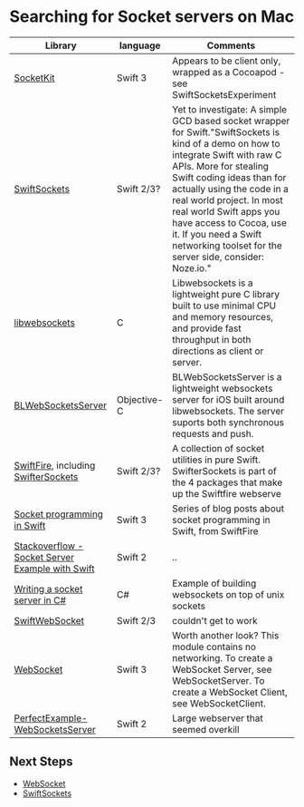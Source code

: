# Searching for Socket servers on Mac

| Library                |language | Comments                                                |
|------------------------|---------|---------------------------------------------------------|
|[SocketKit](https://github.com/YaxinCheng/SocketKit)|Swift 3|Appears to be client only, wrapped as a Cocoapod - see SwiftSocketsExperiment|
|[SwiftSockets](http://www.alwaysrightinstitute.com/SwiftSockets/)|Swift 2/3?|Yet to investigate: A simple GCD based socket wrapper for Swift."SwiftSockets is kind of a demo on how to integrate Swift with raw C APIs. More for stealing Swift coding ideas than for actually using the code in a real world project. In most real world Swift apps you have access to Cocoa, use it. If you need a Swift networking toolset for the server side, consider: Noze.io."|
|[libwebsockets](https://libwebsockets.org)|C|Libwebsockets is a lightweight pure C library built to use minimal CPU and memory resources, and provide fast throughput in both directions as client or server.|
|[BLWebSocketsServer](https://github.com/benlodotcom/BLWebSocketsServer)|Objective-C|BLWebSocketsServer is a lightweight websockets server for iOS built around libwebsockets. The server suports both synchronous requests and push.|
|[SwiftFire](https://github.com/Swiftrien/Swiftfire), including [SwifterSockets](https://github.com/Swiftrien/SwifterSockets)|Swift 2/3?|A collection of socket utilities in pure Swift. SwifterSockets is part of the 4 packages that make up the Swiftfire webserve|
|[Socket programming in Swift](http://swiftrien.blogspot.co.uk/2015/11/socket-programming-in-swift-part-5.html)|Swift 3|Series of blog posts about socket programming in Swift, from SwiftFire|
|[Stackoverflow - Socket Server Example with Swift](http://stackoverflow.com/questions/24977805/socket-server-example-with-swift)|Swift 2| .. |
|[Writing a socket server in C#](https://developer.mozilla.org/en-US/docs/Web/API/WebSockets_API/Writing_WebSocket_server)|C#|Example of building websockets on top of unix sockets|
|[SwiftWebSocket](https://github.com/tidwall/SwiftWebSocket)|Swift 2/3|couldn't get to work|
|[WebSocket](https://github.com/Zewo/WebSocket)|Swift 3|Worth another look? This module contains no networking. To create a WebSocket Server, see WebSocketServer. To create a WebSocket Client, see WebSocketClient.|
|[PerfectExample-WebSocketsServer](https://github.com/PerfectlySoft/PerfectExample-WebSocketsServer)|Swift 2|Large webserver that seemed overkill|



## Next Steps
* [WebSocket](https://github.com/Zewo/WebSocket)
* [SwiftSockets](http://www.alwaysrightinstitute.com/SwiftSockets/)

